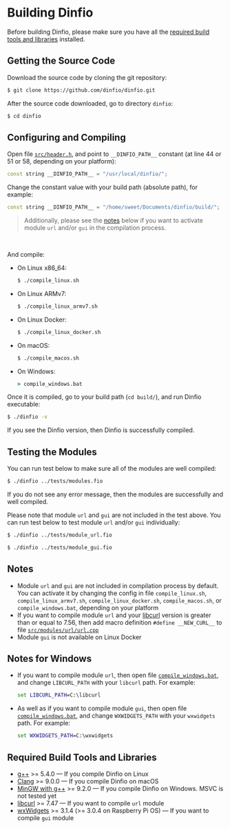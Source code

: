 # Building Dinfio

Before building Dinfio, please make sure you have all the [required build tools and libraries](#required-build-tools-and-libraries) installed.

## Getting the Source Code

Download the source code by cloning the git repository:
```  sh
$ git clone https://github.com/dinfio/dinfio.git
```

After the source code downloaded, go to directory `dinfio`:
``` sh
$ cd dinfio
```

## Configuring and Compiling

Open file [`src/header.h`](src/header.h), and point to  `__DINFIO_PATH__` constant (at line 44 or 51 or 58, depending on your platform):

``` cpp
const string __DINFIO_PATH__ = "/usr/local/dinfio/";
```

Change the constant value with your build path (absolute path), for example:

``` cpp
const string __DINFIO_PATH__ = "/home/sweet/Documents/dinfio/build/";
```

> Additionally, please see the [notes](#notes) below if you want to activate module `url` and/or `gui` in the compilation process.

<br>

And compile:

- On Linux x86_64:

    ``` sh
    $ ./compile_linux.sh
    ```
- On Linux ARMv7:

    ``` sh
    $ ./compile_linux_armv7.sh
    ```
- On Linux Docker:

    ``` sh
    $ ./compile_linux_docker.sh
    ```
- On macOS:

    ``` sh
    $ ./compile_macos.sh
    ```
- On Windows:

    ``` bat
    > compile_windows.bat
    ```

Once it is compiled, go to your build path (`cd build/`), and run Dinfio executable:

``` sh
$ ./dinfio -v
```

If you see the Dinfio version, then Dinfio is successfully compiled.

## Testing the Modules

You can run test below to make sure all of the modules are well compiled:

``` sh
$ ./dinfio ../tests/modules.fio
```

If you do not see any error message, then the modules are successfully and well compiled.

Please note that module `url` and `gui` are not included in the test above. You can run test below to test module `url` and/or `gui` individually:

``` sh
$ ./dinfio ../tests/module_url.fio
```
``` sh
$ ./dinfio ../tests/module_gui.fio
```

## Notes

- Module `url` and `gui` are not included in compilation process by default. You can activate it by changing the config in file `compile_linux.sh`, `compile_linux_armv7.sh`, `compile_linux_docker.sh`, `compile_macos.sh`, or `compile_windows.bat`, depending on your platform
- If you want to compile module `url` and your [libcurl](https://curl.se/libcurl/) version is greater than or equal to 7.56, then add macro definition `#define __NEW_CURL__` to file [`src/modules/url/url.cpp`](src/modules/url/url.cpp)
- Module `gui` is not available on Linux Docker

## Notes for Windows

- If you want to compile module `url`, then open file [`compile_windows.bat`](compile_windows.bat), and change `LIBCURL_PATH` with your `libcurl` path. For example:

    ``` bat
    set LIBCURL_PATH=C:\libcurl
    ```
- As well as if you want to compile module `gui`, then open file [`compile_windows.bat`](compile_windows.bat), and change `WXWIDGETS_PATH` with your `wxwidgets` path. For example:

    ``` bat
    set WXWIDGETS_PATH=C:\wxwidgets
    ```

## Required Build Tools and Libraries

- [g++](https://gcc.gnu.org/) >= 5.4.0 &mdash; If you compile Dinfio on Linux
- [Clang](https://clang.llvm.org/) >= 9.0.0 &mdash; If you compile Dinfio on macOS
- [MinGW with g++](https://sourceforge.net/projects/mingw/) >= 9.2.0 &mdash; If you compile Dinfio on Windows. MSVC is not tested yet
- [libcurl](https://curl.se/libcurl/) >= 7.47 &mdash; If you want to compile `url` module
- [wxWidgets](https://www.wxwidgets.org/) >= 3.1.4 (>= 3.0.4 on Raspberry Pi OS) &mdash; If you want to compile `gui` module
